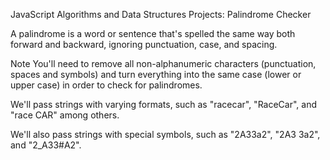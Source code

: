 JavaScript Algorithms and Data Structures Projects: Palindrome Checker

A palindrome is a word or sentence that's spelled the same way both forward and backward, ignoring punctuation, case, and spacing.

Note You'll need to remove all non-alphanumeric characters (punctuation, spaces and symbols) and turn everything into the same case (lower or upper case) in order to check for palindromes.

We'll pass strings with varying formats, such as "racecar", "RaceCar", and "race CAR" among others.

We'll also pass strings with special symbols, such as "2A33a2", "2A3 3a2", and "2_A33#A2".
